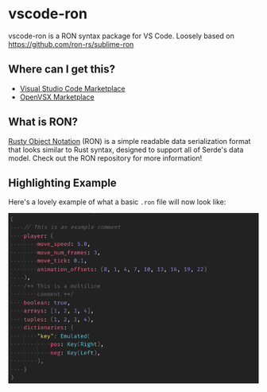 # vscode-ron

vscode-ron is a RON syntax package for VS Code.  Loosely based on
https://github.com/ron-rs/sublime-ron


## Where can I get this?

- [Visual Studio Code Marketplace](https://marketplace.visualstudio.com/items?itemName=a5huynh.vscode-ron)
- [OpenVSX Marketplace](https://open-vsx.org/extension/a5huynh/vscode-ron)


## What is RON?

[Rusty Object Notation](https://github.com/ron-rs/ron) (RON) is a simple
readable data serialization format that looks similar to Rust syntax,
designed to support all of Serde's data model. Check out the RON repository
for more information!


## Highlighting Example

Here's a lovely example of what a basic `.ron` file will now look like:

![Syntax highlighting example](docs/example.png)